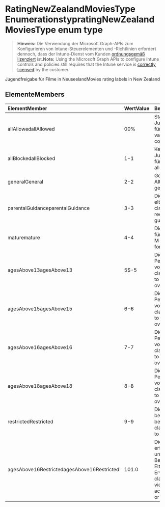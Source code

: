 # <a name="ratingnewzealandmoviestype-enum-type"></a><span data-ttu-id="39225-101">RatingNewZealandMoviesType Enumerationstyp</span><span class="sxs-lookup"><span data-stu-id="39225-101">ratingNewZealandMoviesType enum type</span></span>

> <span data-ttu-id="39225-102">**Hinweis:** Die Verwendung der Microsoft Graph-APIs zum Konfigurieren von Intune-Steuerelementen und -Richtlinien erfordert dennoch, dass der Intune-Dienst vom Kunden [ordnungsgemäß lizenziert](https://go.microsoft.com/fwlink/?linkid=839381) ist.</span><span class="sxs-lookup"><span data-stu-id="39225-102">**Note:** Using the Microsoft Graph APIs to configure Intune controls and policies still requires that the Intune service is [correctly licensed](https://go.microsoft.com/fwlink/?linkid=839381) by the customer.</span></span>

<span data-ttu-id="39225-103">Jugendfreigabe für Filme in Neuseeland</span><span class="sxs-lookup"><span data-stu-id="39225-103">Movies rating labels in New Zealand</span></span>
## <a name="members"></a><span data-ttu-id="39225-104">Elemente</span><span class="sxs-lookup"><span data-stu-id="39225-104">Members</span></span>
|<span data-ttu-id="39225-105">Element</span><span class="sxs-lookup"><span data-stu-id="39225-105">Member</span></span>|<span data-ttu-id="39225-106">Wert</span><span class="sxs-lookup"><span data-stu-id="39225-106">Value</span></span>|<span data-ttu-id="39225-107">Beschreibung</span><span class="sxs-lookup"><span data-stu-id="39225-107">Description</span></span>|
|:---|:---|:---|
|<span data-ttu-id="39225-108">allAllowed</span><span class="sxs-lookup"><span data-stu-id="39225-108">allAllowed</span></span>|<span data-ttu-id="39225-109">0</span><span class="sxs-lookup"><span data-stu-id="39225-109">0%</span></span>|<span data-ttu-id="39225-110">Standardwert, alle Jugendschutzangaben für Filme zulassen</span><span class="sxs-lookup"><span data-stu-id="39225-110">Default value, allow all movies content</span></span>|
|<span data-ttu-id="39225-111">allBlocked</span><span class="sxs-lookup"><span data-stu-id="39225-111">allBlocked</span></span>|<span data-ttu-id="39225-112">1</span><span class="sxs-lookup"><span data-stu-id="39225-112">-1</span></span>|<span data-ttu-id="39225-113">Keine Jugendschutzangaben für Filme zulassen</span><span class="sxs-lookup"><span data-stu-id="39225-113">Do not allow any movies content</span></span>|
|<span data-ttu-id="39225-114">general</span><span class="sxs-lookup"><span data-stu-id="39225-114">General</span></span>|<span data-ttu-id="39225-115">2</span><span class="sxs-lookup"><span data-stu-id="39225-115">-2</span></span>|<span data-ttu-id="39225-116">Geeignet für alle Altersgruppen</span><span class="sxs-lookup"><span data-stu-id="39225-116">Suitable for general audience</span></span>|
|<span data-ttu-id="39225-117">parentalGuidance</span><span class="sxs-lookup"><span data-stu-id="39225-117">parentalGuidance</span></span>|<span data-ttu-id="39225-118">3</span><span class="sxs-lookup"><span data-stu-id="39225-118">-3</span></span>|<span data-ttu-id="39225-119">Die PG-Angabe empfiehlt elterliche Aufsicht</span><span class="sxs-lookup"><span data-stu-id="39225-119">The PG classification recommends parental guidance</span></span>|
|<span data-ttu-id="39225-120">mature</span><span class="sxs-lookup"><span data-stu-id="39225-120">mature</span></span>|<span data-ttu-id="39225-121">4</span><span class="sxs-lookup"><span data-stu-id="39225-121">-4</span></span>|<span data-ttu-id="39225-122">Die M-Angabe eignet sich für ein reifes Publikum</span><span class="sxs-lookup"><span data-stu-id="39225-122">The M classification is suitable for mature audience</span></span>|
|<span data-ttu-id="39225-123">agesAbove13</span><span class="sxs-lookup"><span data-stu-id="39225-123">agesAbove13</span></span>|<span data-ttu-id="39225-124">5</span><span class="sxs-lookup"><span data-stu-id="39225-124">$-5</span></span>|<span data-ttu-id="39225-125">Die R13-Angabe ist Personen ab 13 Jahre vorbehalten</span><span class="sxs-lookup"><span data-stu-id="39225-125">The R13 classification is restricted to persons 13 years and over</span></span>|
|<span data-ttu-id="39225-126">agesAbove15</span><span class="sxs-lookup"><span data-stu-id="39225-126">agesAbove15</span></span>|<span data-ttu-id="39225-127">6</span><span class="sxs-lookup"><span data-stu-id="39225-127">-6</span></span>|<span data-ttu-id="39225-128">Die R15-Angabe ist Personen ab 15 Jahren vorbehalten</span><span class="sxs-lookup"><span data-stu-id="39225-128">The R15 classification is restricted to persons 15 years and over</span></span>|
|<span data-ttu-id="39225-129">agesAbove16</span><span class="sxs-lookup"><span data-stu-id="39225-129">agesAbove16</span></span>|<span data-ttu-id="39225-130">7</span><span class="sxs-lookup"><span data-stu-id="39225-130">-7</span></span>|<span data-ttu-id="39225-131">Die R16-Angabe ist Personen ab 16 Jahren vorbehalten</span><span class="sxs-lookup"><span data-stu-id="39225-131">The R16 classification is restricted to persons 16 years and over</span></span>|
|<span data-ttu-id="39225-132">agesAbove18</span><span class="sxs-lookup"><span data-stu-id="39225-132">agesAbove18</span></span>|<span data-ttu-id="39225-133">8</span><span class="sxs-lookup"><span data-stu-id="39225-133">-8</span></span>|<span data-ttu-id="39225-134">Die R18-Angabe ist Personen ab 18 Jahren vorbehalten</span><span class="sxs-lookup"><span data-stu-id="39225-134">The R18 classification is restricted to persons 18 years and over</span></span>|
|<span data-ttu-id="39225-135">restricted</span><span class="sxs-lookup"><span data-stu-id="39225-135">Restricted</span></span>|<span data-ttu-id="39225-136">9</span><span class="sxs-lookup"><span data-stu-id="39225-136">-9</span></span>|<span data-ttu-id="39225-137">Die R-Angabe ist auf ein bestimmtes Publikum beschränkt</span><span class="sxs-lookup"><span data-stu-id="39225-137">The R classification is restricted to a certain audience</span></span>|
|<span data-ttu-id="39225-138">agesAbove16Restricted</span><span class="sxs-lookup"><span data-stu-id="39225-138">agesAbove16Restricted</span></span>|<span data-ttu-id="39225-139">10</span><span class="sxs-lookup"><span data-stu-id="39225-139">1.0</span></span>|<span data-ttu-id="39225-140">Die RP16-Angabe erfordert für Zuschauer unter 16 Jahren die Begleitung durch einen Elternteil oder einen Erwachsenen</span><span class="sxs-lookup"><span data-stu-id="39225-140">The RP16 classification requires viewers under 16 accompanied by a parent or an adult</span></span>|








